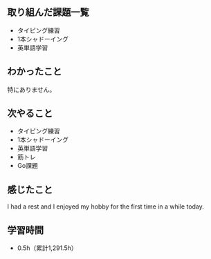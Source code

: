 ## 取り組んだ課題一覧
- タイピング練習
- 1本シャドーイング
- 英単語学習
## わかったこと
特にありません。
## 次やること
- タイピング練習
- 1本シャドーイング
- 英単語学習
- 筋トレ
- Go課題
## 感じたこと
I had a rest and I enjoyed my hobby for the first time in a while today.

## 学習時間
- 0.5h（累計1,291.5h）